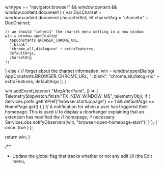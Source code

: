    wintype == "navigator:browser" &&
    window.content &&
    window.content.document
  ) {
    var DocCharset = window.content.document.characterSet;
    let charsetArg = "charset=" + DocCharset;

    // we should "inherit" the charset menu setting in a new window
    win = window.openDialog(
      AppConstants.BROWSER_CHROME_URL,
      "_blank",
      "chrome,all,dialog=no" + extraFeatures,
      defaultArgs,
      charsetArg
    );
  } else {
    // forget about the charset information.
    win = window.openDialog(
      AppConstants.BROWSER_CHROME_URL,
      "_blank",
      "chrome,all,dialog=no" + extraFeatures,
      defaultArgs
    );
  }

  win.addEventListener(
    "MozAfterPaint",
    () => {
      TelemetryStopwatch.finish("FX_NEW_WINDOW_MS", telemetryObj);
      if (
        Services.prefs.getIntPref("browser.startup.page") == 1 &&
        defaultArgs == HomePage.get()
      ) {
        // A notification for when a user has triggered their homepage. This is used
        // to display a doorhanger explaining that an extension has modified the
        // homepage, if necessary.
        Services.obs.notifyObservers(win, "browser-open-homepage-start");
      }
    },
    { once: true }
  );

  return win;
}

/**
 * Update the global flag that tracks whether or not any edit UI (the Edit menu,
